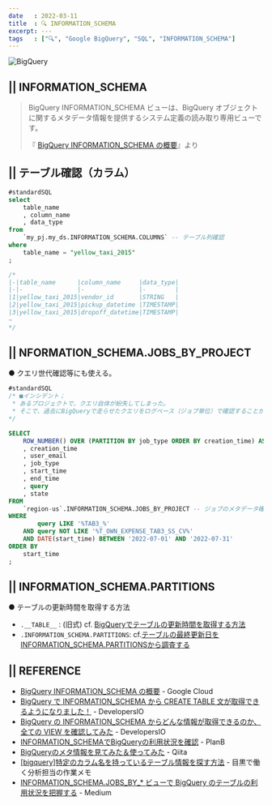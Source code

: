 ```yaml
---
date   : 2022-03-11
title  : 🔍 INFORMATION_SCHEMA
excerpt: ---
tags   : ["🔍", "Google BigQuery", "SQL", "INFORMATION_SCHEMA"]
---
```


![BigQuery](https://cdn-ssl-devio-img.classmethod.jp/wp-content/uploads/2020/09/gcp-eyecatch-bigquery_1200x630.png)

## || INFORMATION_SCHEMA 
> BigQuery INFORMATION_SCHEMA ビューは、BigQuery オブジェクトに関するメタデータ情報を提供するシステム定義の読み取り専用ビューです。
>
>『 [BigQuery INFORMATION_SCHEMA の概要](https://cloud.google.com/bigquery/docs/information-schema-intro?hl=ja)』より


## || テーブル確認（カラム）
```SQL
#standardSQL
select
    table_name
    , column_name
    , data_type
from 
    `my_pj.my_ds.INFORMATION_SCHEMA.COLUMNS` -- テーブル列確認
where 
    table_name = "yellow_taxi_2015"
;

/*
|-|table_name      |column_name     |data_type|
|-|-               |-               |-        |
|1|yellow_taxi_2015|vendor_id       |STRING   |
|2|yellow_taxi_2015|pickup_datetime |TIMESTAMP|
|3|yellow_taxi_2015|dropoff_datetime|TIMESTAMP|
~
*/
```



## || NFORMATION_SCHEMA.JOBS_BY_PROJECT
● クエリ世代確認等にも使える。
```SQL
#standardSQL
/* ■インシデント；
 * あるプロジェクトで、クエリ自体が紛失してしまった。
 * そこで、過去にBigQueryで走らせたクエリをログベース（ジョブ単位）で確認することができる。
*/

SELECT
    ROW_NUMBER() OVER (PARTITION BY job_type ORDER BY creation_time) AS number
    , creation_time
    , user_email
    , job_type
    , start_time
    , end_time
    , query
    , state
FROM 
    `region-us`.INFORMATION_SCHEMA.JOBS_BY_PROJECT -- ジョブのメタデータ確認
WHERE 
        query LIKE '%TAB3_%'
    AND query NOT LIKE '%T_OWN_EXPENSE_TAB3_SS_CV%'
    AND DATE(start_time) BETWEEN '2022-07-01' AND '2022-07-31'
ORDER BY 
    start_time
;
```



## || INFORMATION_SCHEMA.PARTITIONS
● テーブルの更新時間を取得する方法
* `.__TABLE__` : (旧式) cf. [BigQueryでテーブルの更新時間を取得する方法](https://qiita.com/nii_yan/items/62dae301370e274d85f8) 
* `.INFORMATION_SCHEMA.PARTITIONS`: cf.[テーブルの最終更新日をINFORMATION_SCHEMA.PARTITIONSから調査する](https://www.yasuhisay.info/entry/2021/12/23/083000)





## || REFERENCE
+ [BigQuery INFORMATION_SCHEMA の概要](https://cloud.google.com/bigquery/docs/information-schema-intro?hl=ja) - Google Cloud
+ [BigQuery で INFORMATION_SCHEMA から CREATE TABLE 文が取得できるようになりました！](https://dev.classmethod.jp/articles/bigquery-information-schema-get-create-table-ddl/) - DevelopersIO
+ [BigQuery の INFORMATION_SCHEMA からどんな情報が取得できるのか、全ての VIEW を確認してみた](https://dev.classmethod.jp/articles/bigquery-information-schema-view-all/) - DevelopersIO
+ [INFORMATION_SCHEMAでBigQueryの利用状況を確認](https://www.niandc.co.jp/sol/tech/date20200923_1893.php) - PlanB
+ [BigQueryのメタ情報を見てみた＆使ってみた](https://qiita.com/CraveOwl/items/809b70f2c49c28012f2a) - Qiita
+ [[bigquery]特定のカラム名を持っているテーブル情報を探す方法](https://apl-py.com/tec/bigquery%E7%89%B9%E5%AE%9A%E3%81%AE%E3%82%AB%E3%83%A9%E3%83%A0%E5%90%8D%E3%82%92%E6%8C%81%E3%81%A3%E3%81%A6%E3%81%84%E3%82%8B%E3%83%86%E3%83%BC%E3%83%96%E3%83%AB%E6%83%85%E5%A0%B1%E3%82%92%E6%8E%A2) - 目黒で働く分析担当の作業メモ
+ [INFORMATION_SCHEMA.JOBS_BY_* ビューで BigQuery のテーブルの利用状況を把握する](https://medium.com/google-cloud-jp/bigquery-table-usage-investigation-836c31eafe4b) - Medium
